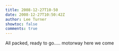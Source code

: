 ```yaml
---
title: 2008-12-27T10-50
date: 2008-12-27T10:50:42Z
author: Lee Turner
showtoc: false
comments: true
---
```


All packed, ready to go..... motorway here we come

